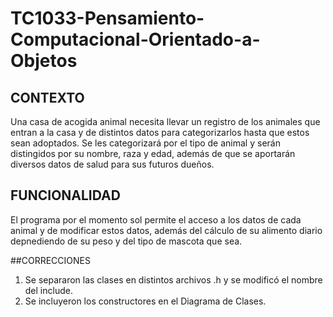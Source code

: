 # TC1033-Pensamiento-Computacional-Orientado-a-Objetos

## CONTEXTO
Una casa de acogida animal necesita llevar un registro de los animales que entran a la casa y de distintos datos para categorizarlos hasta que estos sean adoptados. Se les categorizará por el tipo de animal y serán distingidos por su nombre, raza y edad, además de que se aportarán diversos datos de salud para sus futuros dueños. 

## FUNCIONALIDAD 
El programa por el momento sol permite el acceso a los datos de cada animal y de modificar estos datos, además del cálculo de su alimento diario depnediendo de su peso y del tipo de mascota que sea.

##CORRECCIONES
1. Se separaron las clases en distintos archivos .h y se modificó el nombre del include.
2. Se incluyeron los constructores en el Diagrama de Clases.
